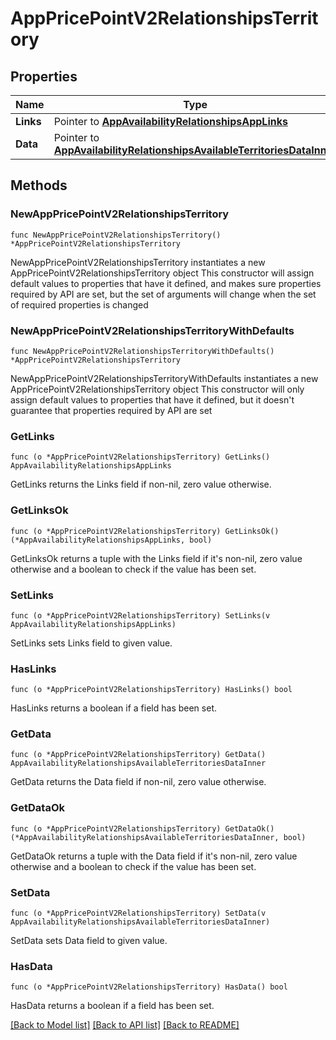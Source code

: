 # AppPricePointV2RelationshipsTerritory

## Properties

Name | Type | Description | Notes
------------ | ------------- | ------------- | -------------
**Links** | Pointer to [**AppAvailabilityRelationshipsAppLinks**](AppAvailabilityRelationshipsAppLinks.md) |  | [optional] 
**Data** | Pointer to [**AppAvailabilityRelationshipsAvailableTerritoriesDataInner**](AppAvailabilityRelationshipsAvailableTerritoriesDataInner.md) |  | [optional] 

## Methods

### NewAppPricePointV2RelationshipsTerritory

`func NewAppPricePointV2RelationshipsTerritory() *AppPricePointV2RelationshipsTerritory`

NewAppPricePointV2RelationshipsTerritory instantiates a new AppPricePointV2RelationshipsTerritory object
This constructor will assign default values to properties that have it defined,
and makes sure properties required by API are set, but the set of arguments
will change when the set of required properties is changed

### NewAppPricePointV2RelationshipsTerritoryWithDefaults

`func NewAppPricePointV2RelationshipsTerritoryWithDefaults() *AppPricePointV2RelationshipsTerritory`

NewAppPricePointV2RelationshipsTerritoryWithDefaults instantiates a new AppPricePointV2RelationshipsTerritory object
This constructor will only assign default values to properties that have it defined,
but it doesn't guarantee that properties required by API are set

### GetLinks

`func (o *AppPricePointV2RelationshipsTerritory) GetLinks() AppAvailabilityRelationshipsAppLinks`

GetLinks returns the Links field if non-nil, zero value otherwise.

### GetLinksOk

`func (o *AppPricePointV2RelationshipsTerritory) GetLinksOk() (*AppAvailabilityRelationshipsAppLinks, bool)`

GetLinksOk returns a tuple with the Links field if it's non-nil, zero value otherwise
and a boolean to check if the value has been set.

### SetLinks

`func (o *AppPricePointV2RelationshipsTerritory) SetLinks(v AppAvailabilityRelationshipsAppLinks)`

SetLinks sets Links field to given value.

### HasLinks

`func (o *AppPricePointV2RelationshipsTerritory) HasLinks() bool`

HasLinks returns a boolean if a field has been set.

### GetData

`func (o *AppPricePointV2RelationshipsTerritory) GetData() AppAvailabilityRelationshipsAvailableTerritoriesDataInner`

GetData returns the Data field if non-nil, zero value otherwise.

### GetDataOk

`func (o *AppPricePointV2RelationshipsTerritory) GetDataOk() (*AppAvailabilityRelationshipsAvailableTerritoriesDataInner, bool)`

GetDataOk returns a tuple with the Data field if it's non-nil, zero value otherwise
and a boolean to check if the value has been set.

### SetData

`func (o *AppPricePointV2RelationshipsTerritory) SetData(v AppAvailabilityRelationshipsAvailableTerritoriesDataInner)`

SetData sets Data field to given value.

### HasData

`func (o *AppPricePointV2RelationshipsTerritory) HasData() bool`

HasData returns a boolean if a field has been set.


[[Back to Model list]](../README.md#documentation-for-models) [[Back to API list]](../README.md#documentation-for-api-endpoints) [[Back to README]](../README.md)


